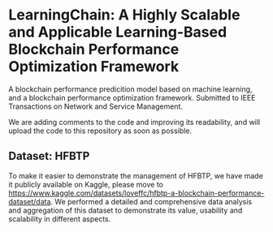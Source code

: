 # LearningChain: A Highly Scalable and Applicable Learning-Based Blockchain Performance Optimization Framework
A blockchain performance predicition model based on machine learning, and a blockchain performance optimization framework. Submitted to IEEE Transactions on Network and Service Management.

We are adding comments to the code and improving its readability, and will upload the code to this repository as soon as possible.

## Dataset: HFBTP
To make it easier to demonstrate the management of HFBTP, we have made it publicly available on Kaggle, please move to https://www.kaggle.com/datasets/loveffc/hfbtp-a-blockchain-performance-dataset/data.
We performed a detailed and comprehensive data analysis and aggregation of this dataset to demonstrate its value, usability and scalability in different aspects.
